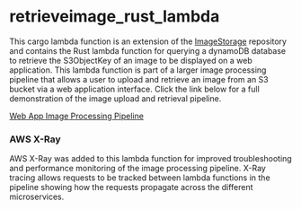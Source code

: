 # retrieveimage_rust_lambda
This cargo lambda function is an extension of the [ImageStorage](https://github.com/matthold86/ImageStorage) repository and contains the Rust lambda function for querying a dynamoDB database to retrieve the S3ObjectKey of an image to be displayed on a web application. This lambda function is part of a larger image processing pipeline that allows a user to upload and retrieve an image from an S3 bucket via a web application interface. Click the link below for a full demonstration of the image upload and retrieval pipeline.

[Web App Image Processing Pipeline](https://youtu.be/H9Uebmp_hKY)

### AWS X-Ray

AWS X-Ray was added to this lambda function for improved troubleshooting and performance monitoring of the image processing pipeline. X-Ray tracing allows requests to be tracked between lambda functions in the pipeline showing how the requests propagate across the different microservices.
